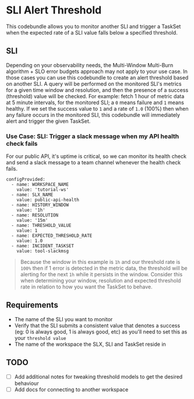 # SLI Alert Threshold
This codebundle allows you to monitor another SLI and trigger a TaskSet when the expected rate of a SLI value falls below a specified threshold.

## SLI
Depending on your observability needs, the Multi-Window Multi-Burn algorithm + SLO error budgets approach may not apply to your use case. In those cases you can use this codebundle to create an alert threshold based on another SLI. A query will be performed on the monitored SLI's metrics for a given time window and resolution, and then the presence of a success (threshold) value will be checked. For example: fetch 1 hour of metric data at 5 minute intervals, for the monitored SLI; a `0` means failure and `1` means healthy. If we set the success value to `1` and a rate of `1.0` (100%) then when any failure occurs in the monitored SLI, this codebundle will immediately alert and trigger the given TaskSet.

### Use Case: SLI: Trigger a slack message when my API health check fails
For our public API, it's uptime is critical, so we can monitor its health check and send a slack message to a team channel whenever the health check fails.

```
configProvided:
  - name: WORKSPACE_NAME
    value: 'tutorial-ws'
  - name: SLX_NAME
    value: public-api-health
  - name: HISTORY_WINDOW
    value: '1h'
  - name: RESOLUTION
    value: '15m'
  - name: THRESHOLD_VALUE
    value: 1
  - name: EXPECTED_THRESHOLD_RATE
    value: 1.0
  - name: INCIDENT_TASKSET
    value: tool-slackmsg
```
> Because the window in this example is `1h` and our threshold rate is `100%` then if 1 error is detected in the metric data, the threshold will be alerting for the next `1h` while it persists in the window. Consider this when determining your window, resolution and expected threshold rate in relation to how you want the TaskSet to behave.

## Requirements
- The name of the SLI you want to monitor
- Verify that the SLI submits a consistent value that denotes a success (eg: 0 is always good, 1 is always good, etc) as you'll need to set this as your `threshold value`
- The name of the workspace the SLX, SLI and TaskSet reside in

## TODO
- [ ] Add additional notes for tweaking threshold models to get the desired behaviour
- [ ] Add docs for connecting to another workspace